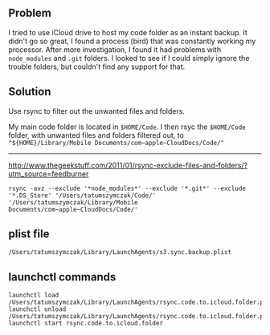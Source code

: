 ## Problem

I tried to use iCloud drive to host my code folder as an instant backup. It
didn't go so great, I found a process (bird) that was constantly working my
processor. After more investigation, I found it had problems with `node_modules`
and `.git` folders. I looked to see if I could simply ignore the trouble
folders, but couldn't find any support for that.

## Solution

Use rsync to filter out the unwanted files and folders.

My main code folder is located in `$HOME/Code`. I then rsyc the `$HOME/Code` folder, with unwanted files and folders filtered out, to `"${HOME}/Library/Mobile Documents/com~apple~CloudDocs/Code/"`

<hr />

http://www.thegeekstuff.com/2011/01/rsync-exclude-files-and-folders/?utm_source=feedburner

    rsync -avz --exclude '*node_modules*' --exclude '*.git*' --exclude '*.DS_Store' '/Users/tatumszymczak/Code/' '/Users/tatumszymczak/Library/Mobile Documents/com~apple~CloudDocs/Code/'

## plist file
`/Users/tatumszymczak/Library/LaunchAgents/s3.sync.backup.plist`

## launchctl commands
    launchctl load /Users/tatumszymczak/Library/LaunchAgents/rsync.code.to.icloud.folder.plist
    launchctl unload /Users/tatumszymczak/Library/LaunchAgents/rsync.code.to.icloud.folder.plist
    launchctl start rsync.code.to.icloud.folder
